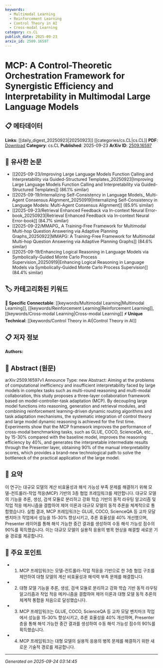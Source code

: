 ```yaml
---
keywords:
  - Multimodal Learning
  - Reinforcement Learning
  - Control Theory in AI
  - Cross-modal Learning
category: cs.CL
publish_date: 2025-09-23
arxiv_id: 2509.16597
---
```


<!-- KEYWORD_LINKING_METADATA:
{
  "processed_timestamp": "2025-09-24T03:14:45.335843",
  "vocabulary_version": "1.0",
  "selected_keywords": [
    "Multimodal Learning",
    "Reinforcement Learning",
    "Control Theory in AI",
    "Cross-modal Learning"
  ],
  "rejected_keywords": [],
  "similarity_scores": {
    "Multimodal Learning": 0.85,
    "Reinforcement Learning": 0.78,
    "Control Theory in AI": 0.72,
    "Cross-modal Learning": 0.8
  },
  "extraction_method": "AI_prompt_based",
  "budget_applied": true,
  "candidates_json": {
    "candidates": [
      {
        "surface": "Multimodal Large Language Models",
        "canonical": "Multimodal Learning",
        "aliases": [
          "Multimodal Models",
          "Multimodal LLMs"
        ],
        "category": "specific_connectable",
        "rationale": "This term connects with recent advancements in integrating multiple data types, a key area in AI research.",
        "novelty_score": 0.55,
        "connectivity_score": 0.88,
        "specificity_score": 0.82,
        "link_intent_score": 0.85
      },
      {
        "surface": "Reinforcement Learning-driven Dynamic Routing",
        "canonical": "Reinforcement Learning",
        "aliases": [
          "RL-driven Routing"
        ],
        "category": "specific_connectable",
        "rationale": "Reinforcement Learning is a critical method for dynamic decision-making processes in AI.",
        "novelty_score": 0.6,
        "connectivity_score": 0.79,
        "specificity_score": 0.8,
        "link_intent_score": 0.78
      },
      {
        "surface": "Control-Theoretic Orchestration Framework",
        "canonical": "Control Theory in AI",
        "aliases": [
          "Control-Theoretic Framework"
        ],
        "category": "unique_technical",
        "rationale": "This represents a novel approach in AI model management, integrating control theory principles.",
        "novelty_score": 0.75,
        "connectivity_score": 0.65,
        "specificity_score": 0.85,
        "link_intent_score": 0.72
      },
      {
        "surface": "Cross-modal Benchmarking Tasks",
        "canonical": "Cross-modal Learning",
        "aliases": [
          "Cross-modal Tasks"
        ],
        "category": "specific_connectable",
        "rationale": "Cross-modal learning is essential for tasks involving multiple data modalities, enhancing model capabilities.",
        "novelty_score": 0.58,
        "connectivity_score": 0.82,
        "specificity_score": 0.78,
        "link_intent_score": 0.8
      }
    ],
    "ban_list_suggestions": [
      "model-controller-task adaptation",
      "Presenter layer"
    ]
  },
  "decisions": [
    {
      "candidate_surface": "Multimodal Large Language Models",
      "resolved_canonical": "Multimodal Learning",
      "decision": "linked",
      "scores": {
        "novelty": 0.55,
        "connectivity": 0.88,
        "specificity": 0.82,
        "link_intent": 0.85
      }
    },
    {
      "candidate_surface": "Reinforcement Learning-driven Dynamic Routing",
      "resolved_canonical": "Reinforcement Learning",
      "decision": "linked",
      "scores": {
        "novelty": 0.6,
        "connectivity": 0.79,
        "specificity": 0.8,
        "link_intent": 0.78
      }
    },
    {
      "candidate_surface": "Control-Theoretic Orchestration Framework",
      "resolved_canonical": "Control Theory in AI",
      "decision": "linked",
      "scores": {
        "novelty": 0.75,
        "connectivity": 0.65,
        "specificity": 0.85,
        "link_intent": 0.72
      }
    },
    {
      "candidate_surface": "Cross-modal Benchmarking Tasks",
      "resolved_canonical": "Cross-modal Learning",
      "decision": "linked",
      "scores": {
        "novelty": 0.58,
        "connectivity": 0.82,
        "specificity": 0.78,
        "link_intent": 0.8
      }
    }
  ]
}
-->

# MCP: A Control-Theoretic Orchestration Framework for Synergistic Efficiency and Interpretability in Multimodal Large Language Models

## 📋 메타데이터

**Links**: [[daily_digest_20250923|20250923]] [[categories/cs.CL|cs.CL]]
**PDF**: [Download](https://arxiv.org/pdf/2509.16597.pdf)
**Category**: cs.CL
**Published**: 2025-09-23
**ArXiv ID**: [2509.16597](https://arxiv.org/abs/2509.16597)

## 🔗 유사한 논문
- [[2025-09-23/Improving Large Language Models Function Calling and Interpretability via Guided-Structured Templates_20250923|Improving Large Language Models Function Calling and Interpretability via Guided-Structured Templates]] (86.1% similar)
- [[2025-09-19/Internalizing Self-Consistency in Language Models_ Multi-Agent Consensus Alignment_20250919|Internalizing Self-Consistency in Language Models: Multi-Agent Consensus Alignment]] (85.9% similar)
- [[2025-09-23/Retrieval Enhanced Feedback via In-context Neural Error-book_20250923|Retrieval Enhanced Feedback via In-context Neural Error-book]] (84.7% similar)
- [[2025-09-22/MMAPG_ A Training-Free Framework for Multimodal Multi-hop Question Answering via Adaptive Planning Graphs_20250922|MMAPG: A Training-Free Framework for Multimodal Multi-hop Question Answering via Adaptive Planning Graphs]] (84.6% similar)
- [[2025-09-19/Enhancing Logical Reasoning in Language Models via Symbolically-Guided Monte Carlo Process Supervision_20250919|Enhancing Logical Reasoning in Language Models via Symbolically-Guided Monte Carlo Process Supervision]] (84.4% similar)

## 🏷️ 카테고리화된 키워드
**🔗 Specific Connectable**: [[keywords/Multimodal Learning|Multimodal Learning]], [[keywords/Reinforcement Learning|Reinforcement Learning]], [[keywords/Cross-modal Learning|Cross-modal Learning]]
**⚡ Unique Technical**: [[keywords/Control Theory in AI|Control Theory in AI]]

## 📋 저자 정보

**Authors:** 

## 📄 Abstract (원문)

arXiv:2509.16597v1 Announce Type: new 
Abstract: Aiming at the problems of computational inefficiency and insufficient interpretability faced by large models in complex tasks such as multi-round reasoning and multi-modal collaboration, this study proposes a three-layer collaboration framework based on model-controller-task adaptation (MCP). By decoupling large model functions into reasoning, generation and retrieval modules, and combining reinforcement learning-driven dynamic routing algorithms and task adaptation mechanisms, the systematic integration of control theory and large model dynamic reasoning is achieved for the first time. Experiments show that the MCP framework improves the performance of cross-modal benchmarking tasks, such as GLUE, COCO, ScienceQA, etc., by 15-30% compared with the baseline model, improves the reasoning efficiency by 40%, and generates the interpretable intermediate results through the Presenter layer, obtaining 90% of the manual interpretability scores, which provides a brand-new technological path to solve the bottleneck of the practical application of the large model.

## 📝 요약

이 연구는 대규모 모델의 계산 비효율성과 해석 가능성 부족 문제를 해결하기 위해 모델-컨트롤러-작업 적응(MCP) 기반의 3층 협업 프레임워크를 제안합니다. 대규모 모델의 기능을 추론, 생성, 검색 모듈로 분리하고 강화 학습 기반의 동적 라우팅 알고리즘 및 작업 적응 메커니즘을 결합하여 제어 이론과 대규모 모델의 동적 추론을 체계적으로 통합했습니다. 실험 결과, MCP 프레임워크는 GLUE, COCO, ScienceQA 등 교차 모달 벤치마크 작업에서 성능을 15-30% 향상시키고, 추론 효율성을 40% 개선했으며, Presenter 레이어를 통해 해석 가능한 중간 결과를 생성하여 수동 해석 가능성 점수의 90%를 획득했습니다. 이는 대규모 모델의 실용적 응용의 병목 현상을 해결할 새로운 기술 경로를 제공합니다.

## 🎯 주요 포인트

- 1. MCP 프레임워크는 모델-컨트롤러-작업 적응을 기반으로 한 3층 협업 구조를 제안하여 대형 모델의 계산 비효율성과 해석력 부족 문제를 해결합니다.
- 2. 대형 모델 기능을 추론, 생성, 검색 모듈로 분리하고 강화 학습 기반 동적 라우팅 알고리즘과 작업 적응 메커니즘을 결합하여 제어 이론과 대형 모델 동적 추론의 체계적 통합을 처음으로 달성했습니다.
- 3. MCP 프레임워크는 GLUE, COCO, ScienceQA 등 교차 모달 벤치마크 작업에서 성능을 15-30% 향상시키고, 추론 효율성을 40% 개선하며, Presenter 층을 통해 해석 가능한 중간 결과를 생성하여 수동 해석 가능성 점수의 90%를 획득했습니다.
- 4. MCP 프레임워크는 대형 모델의 실용적 응용의 병목 문제를 해결하기 위한 새로운 기술적 경로를 제공합니다.


---

*Generated on 2025-09-24 03:14:45*
